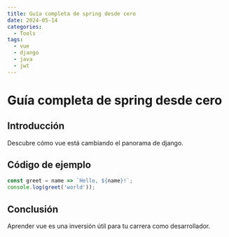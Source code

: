 ```yaml
---
title: Guía completa de spring desde cero
date: 2024-05-14
categories:
  - Tools
tags:
  - vue
  - django
  - java
  - jwt
---
```


# Guía completa de spring desde cero

## Introducción

Descubre cómo vue está cambiando el panorama de django.

## Código de ejemplo

```javascript
const greet = name => `Hello, ${name}!`;
console.log(greet('world'));
```

## Conclusión

Aprender vue es una inversión útil para tu carrera como desarrollador.